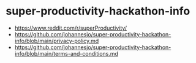 # super-productivity-hackathon-info



* https://www.reddit.com/r/superProductivity/
* https://github.com/johannesjo/super-productivity-hackathon-info/blob/main/privacy-policy.md
* https://github.com/johannesjo/super-productivity-hackathon-info/blob/main/terms-and-conditions.md
